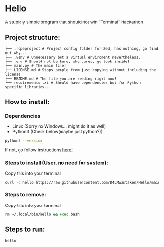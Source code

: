 # Hello

A stupidly simple program that should not win "Terminal" Hackathon

## Project structure:
```
├── .ropeproject # Project config folder for Zed, has nothing, go find out why...
├── .venv # Unnecessary but a virtual enviroment nevertheless.
├── .env # Should not be here, who cares, go look inside!
├── main.py # The main file!
├── LICENSE.md # Stops people from just copying without including the license
├── README.md # The file you are reading right now!
└── requirements.txt # Should have dependencies but for Python specific libraries...
```

## How to install:

### Dependencies:
* Linux (Sorry no Windows... might do it as well)
* Python3 (Check below(maybe just python?))   
```bash
python3 --version
```
If not, go follow instructions [here!](https://www.geeksforgeeks.org/how-to-install-python-on-linux/)

### Steps to install (User, no need for system):
Copy this into your terminal:
```bash
curl -o hello https://raw.githubusercontent.com/D4LMwastaken/Hello/main/main.py && chmod +x hello && mv hello ~/.local/bin/ && exec bash
```

### Steps to remove:
Copy this into your terminal:
```bash
rm ~/.local/bin/hello && exec bash
```

## Steps to run:
```bash
hello
```